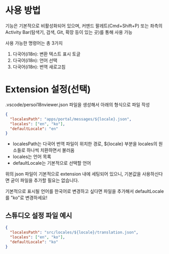 # 사용 방법

기능은 기본적으로 비활성화되어 있으며, 커맨드 팔레트(Cmd+Shift+P) 또는 좌측의 Activity Bar(탐색기, 검색, Git, 확장 등이 있는 곳)를 통해 사용 가능

사용 가능한 명령어는 총 3가지

1. 다국어(i18n): 변환 텍스트 표시 토글
2. 다국어(i18n): 언어 선택
3. 다국어(i18n): 번역 새로고침

# Extension 설정(선택)

.vscode/persoi18nviewer.json 파일을 생성해서 아래의 형식으로 파일 작성

```json
{
  "localesPath": "apps/portal/messages/${locale}.json",
  "locales": ["en", "ko"],
  "defaultLocale": "en"
}
```

- localesPath는 다국어 번역 파일이 위치한 경로, ${locale} 부분을 locales의 원소들로 하나씩 치환하면서 불러옴
- locales는 언어 목록
- defaultLocale는 기본적으로 선택할 언어

위의 json 파일이 기본적으로 extension 내에 세팅되어 있으니, 기본값을 사용하신다면 굳이 파일을 추가할 필요는 없습니다.

기본적으로 표시될 언어를 한국어로 변경하고 싶다면 파일을 추가해서 defaultLocale를 "ko"로 변경하세요!

## 스튜디오 설정 파일 예시

```json
{
  "localesPath": "src/locales/${locale}/translation.json",
  "locales": ["en", "ko"],
  "defaultLocale": "ko"
}
```
